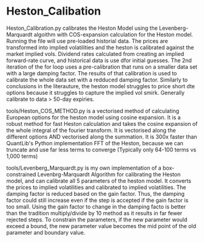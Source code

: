 # Heston_Calibation

Heston_Calibration.py calibrates the Heston Model using the Levenberg-Marquardt algoithm with COS-expansion calculation for the Heston model. Running the file will use pre-loaded historial data. The prices are transformed into implied volatilities and the heston is calibrated against the market implied vols. Dividend rates calculated from creating an implied forward-rate curve, and historical data is use dfor initial guesses. The 2nd iteration of the for loop uses a pre-calibration that runs on a smaller data set with a large damping factor. The results of that calibration is used to calibrate the whole data set with a redduced damping factor. Similarly to conclusions in the literauture, the heston model struggles to price short dte options because it struggles to capture the implied vol smirk. Generally calibrate to data > 50-day expiries. 

tools/Heston_COS_METHOD.py is a vectorised method of calculating European options for the heston model using cosine expansion. It is a robust method for fast Heston calculation and takes the cosine expansion of the whole integral of the fourier transform. It is vectorised along the different options AND vectorised along the summation. It is 300x faster than QuantLib's Python implementation FFT of the Heston, because we can truncate and use far less terms to converge (Typically only 64-100 terms vs 1,000 terms) 

tools/Levenberg_Marquardt.py is my own implementation of a box-constrained Levenbrg-Marquardt Algorithm for calibrating the Heston model, and can calibrate all 5 parameters of the heston model. It converts the prices to implied volatilities and calibrated to implied volatilities. The damping factor is reduced based on the gain factor. Thus, the damping factor could still increase even if the step is accepted if the gain factor is too small. Using the gain factor to change in the damping facto is better than the tradition multiply/divide by 10 method as it results in far fewer rejected steps. To constrain the parameters, if the new parameter would exceed a bound, the new parameter value becomes the mid point of the old parameter and boundary value. 

